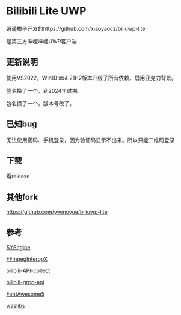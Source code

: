# Bilibili Lite UWP

逍遥橙子开发的https://github.com/xiaoyaocz/biliuwp-lite

是第三方哔哩哔哩UWP客户端

## 更新说明

使用VS2022，Win10 x64 21H2版本升级了所有依赖。启用亚克力背景。

签名换了一个，到2024年过期。

包名换了一个，版本号改了。

## 已知bug

无法使用密码、手机登录，因为验证码显示不出来。所以只能二维码登录

## 下载

看release

## 其他fork

https://github.com/ywmoyue/biliuwp-lite

## 参考

[SYEngine](https://github.com/ShanYe/SYEngine)

[FFmpegInteropX](https://github.com/ffmpeginteropx/FFmpegInteropX)

[bilibili-API-collect](https://github.com/SocialSisterYi/bilibili-API-collect)

[bilibili-grpc-api](https://github.com/SeeFlowerX/bilibili-grpc-api)

[FontAwesome5](https://github.com/MartinTopfstedt/FontAwesome5)

[waslibs](https://github.com/wasteam/waslibs)